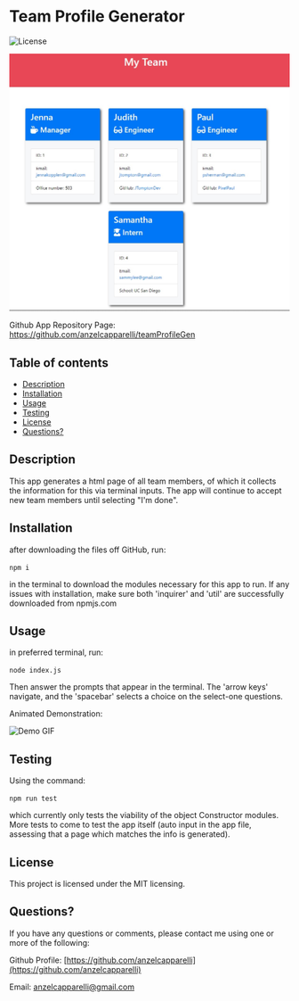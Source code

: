 # Team Profile Generator

![License](https://img.shields.io/badge/License-MIT-informational)


![Sample Generated HTML](./images/genHTMLDemo.jpg)

Github App Repository Page: https://github.com/anzelcapparelli/teamProfileGen

## Table of contents

- [Description](#Descriptionn)
- [Installation](#Installation)
- [Usage](#Usage)
- [Testing](#Testing)
- [License](#License)
- [Questions?](#Questions?)

## Description

This app generates a html page of all team members, of which it collects the information for this via terminal inputs. The app will continue to accept new team members until selecting "I'm done".

## Installation

after downloading the files off GitHub, run:

`npm i`

in the terminal to download the modules necessary for this app to run. If any issues with installation, make sure both 'inquirer' and 'util' are successfully downloaded from npmjs.com

## Usage

in preferred terminal, run:

`node index.js`

Then answer the prompts that appear in the terminal. The 'arrow keys' navigate, and the 'spacebar' selects a choice on the select-one questions.

Animated Demonstration:

![Demo GIF](./images/teamProfileGen.gif)

## Testing

Using the command:

`npm run test`

which currently only tests the viability of the object Constructor modules. More tests to come to test the app itself (auto input in the app file, assessing that a page which matches the info is generated).

## License

This project is licensed under the MIT licensing.

## Questions?

If you have any questions or comments, please contact me using one or more of the following:

Github Profile: [https://github.com/anzelcapparelli](https://github.com/anzelcapparelli)

Email: anzelcapparelli@gmail.com
